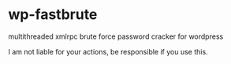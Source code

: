# wp-fastbrute
multithreaded xmlrpc brute force password cracker for wordpress

I am not liable for your actions, be responsible if you use this.
